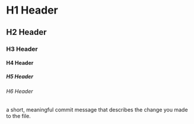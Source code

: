 # H1 Header
## H2 Header
### H3 Header
#### H4 Header
##### H5 Header
###### H6 Header

a short, meaningful commit message that describes the change you made to the file.
